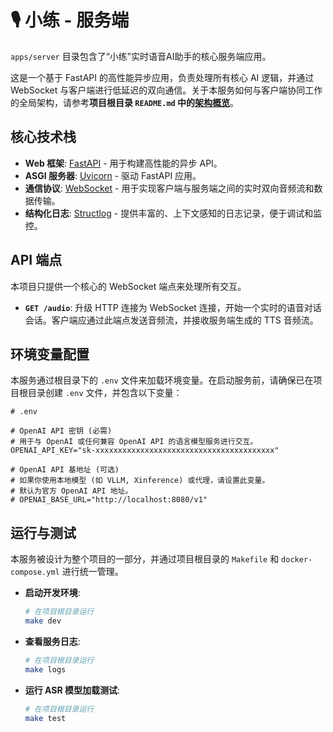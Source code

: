 # 🎙️ 小练 - 服务端

`apps/server` 目录包含了“小练”实时语音AI助手的核心服务端应用。

这是一个基于 FastAPI 的高性能异步应用，负责处理所有核心 AI 逻辑，并通过 WebSocket 与客户端进行低延迟的双向通信。关于本服务如何与客户端协同工作的全局架构，请参考**项目根目录 `README.md` 中的[架构概览](../../README.md#架构概览)**。

## 核心技术栈

- **Web 框架**: [FastAPI](https://fastapi.tiangolo.com/) - 用于构建高性能的异步 API。
- **ASGI 服务器**: [Uvicorn](https://www.uvicorn.org/) - 驱动 FastAPI 应用。
- **通信协议**: [WebSocket](https://developer.mozilla.org/en-US/docs/Web/API/WebSockets_API) - 用于实现客户端与服务端之间的实时双向音频流和数据传输。
- **结构化日志**: [Structlog](https://www.structlog.org/en/stable/) - 提供丰富的、上下文感知的日志记录，便于调试和监控。

## API 端点

本项目只提供一个核心的 WebSocket 端点来处理所有交互。

- **`GET /audio`**: 升级 HTTP 连接为 WebSocket 连接，开始一个实时的语音对话会话。客户端应通过此端点发送音频流，并接收服务端生成的 TTS 音频流。

## 环境变量配置

本服务通过根目录下的 `.env` 文件来加载环境变量。在启动服务前，请确保已在项目根目录创建 `.env` 文件，并包含以下变量：

```dotenv
# .env

# OpenAI API 密钥 (必需)
# 用于与 OpenAI 或任何兼容 OpenAI API 的语言模型服务进行交互。
OPENAI_API_KEY="sk-xxxxxxxxxxxxxxxxxxxxxxxxxxxxxxxxxxxxxxxx"

# OpenAI API 基地址 (可选)
# 如果你使用本地模型 (如 VLLM, Xinference) 或代理，请设置此变量。
# 默认为官方 OpenAI API 地址。
# OPENAI_BASE_URL="http://localhost:8080/v1"
```

## 运行与测试

本服务被设计为整个项目的一部分，并通过项目根目录的 `Makefile` 和 `docker-compose.yml` 进行统一管理。

- **启动开发环境**:
  ```bash
  # 在项目根目录运行
  make dev
  ```

- **查看服务日志**:
  ```bash
  # 在项目根目录运行
  make logs
  ```

- **运行 ASR 模型加载测试**:
  ```bash
  # 在项目根目录运行
  make test
  ```
